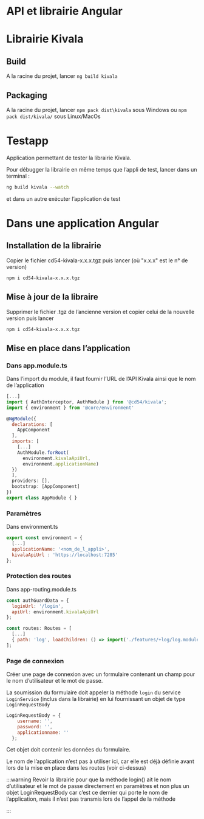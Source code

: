 # API et librairie Angular

# Librairie Kivala

## Build

A la racine du projet, lancer `ng build kivala`

## Packaging

A la racine du projet, lancer `npm pack dist\kivala` sous Windows ou `npm pack dist/kivala/` sous Linux/MacOs

# Testapp

Application permettant de tester la librairie Kivala.

Pour débugger la librairie en même temps que l’appli de test, lancer dans un terminal :

```bash
ng build kivala --watch
```

et dans un autre exécuter l’application de test

# Dans une application Angular

## Installation de la librairie

Copier le fichier cd54-kivala-x.x.x.tgz puis lancer (où "x.x.x" est le n° de version)

```bash
npm i cd54-kivala-x.x.x.tgz
```

## Mise à jour de la libraire

Supprimer le fichier .tgz de l’ancienne version et copier celui de la nouvelle version puis lancer 

```bash
npm i cd54-kivala-x.x.x.tgz
```


## Mise en place dans l’application

### Dans app.module.ts

Dans l’import du module, il faut fournir l’URL de l’API Kivala ainsi que le nom de l’application

```javascript
[...]
import { AuthInterceptor, AuthModule } from '@cd54/kivala';
import { environment } from '@core/environment'

@NgModule({
  declarations: [
    AppComponent
  ],
  imports: [
    [...]
    AuthModule.forRoot(
      environment.kivalaApiUrl,
      environment.applicationName)    
  })
  ],
  providers: [],
  bootstrap: [AppComponent]
})
export class AppModule { }
```


### Paramètres

Dans environment.ts

```javascript
export const environment = {
  [...]
  applicationName: '<nom_de_l_appli>',
  kivalaApiUrl : 'https://localhost:7285'
};
```

### Protection des routes

Dans app-routing.module.ts

```javascript
const authGuardData = {
  loginUrl: '/login',
  apiUrl: environment.kivalaApiUrl
};

const routes: Routes = [
  [...]
  { path: 'log', loadChildren: () => import('./features/+log/log.module').then(m => m.LogModule), canActivate: [AuthGuard], data: authGuardData },
];
```


### Page de connexion

Créer une page de connexion avec un formulaire contenant un champ pour le nom d’utilisateur et le mot de passe.

La soumission du formulaire doit appeler la méthode `login` du service `LoginService` (inclus dans la librairie) en lui fournissant un objet de type `LoginRequestBody`

```javascript
LoginRequestBody = {
    username: '',
    password: '',
    applicationname: ''
  };
```

Cet objet doit contenir les données du formulaire.

Le nom de l’application n’est pas à utiliser ici, car elle est déjà définie avant lors de la mise en place dans les routes (voir ci-dessus)


:::warning
Revoir la librairie pour que la méthode login() ait le nom d’utilisateur et le mot de passe directement en paramètres et non plus un objet LoginRequestBody car c’est ce dernier qui porte le nom de l’application, mais il n’est pas transmis lors de l’appel de la méthode

:::


